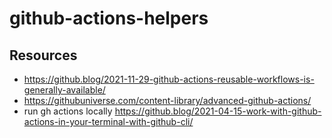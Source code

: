 # github-actions-helpers

## Resources 

- https://github.blog/2021-11-29-github-actions-reusable-workflows-is-generally-available/ 
- https://githubuniverse.com/content-library/advanced-github-actions/
- run gh actions locally https://github.blog/2021-04-15-work-with-github-actions-in-your-terminal-with-github-cli/